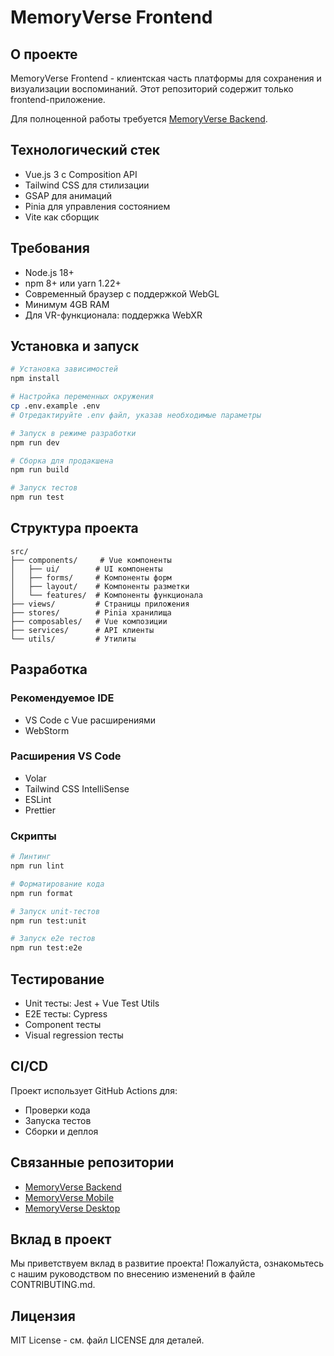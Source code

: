 # MemoryVerse Frontend

## О проекте

MemoryVerse Frontend - клиентская часть платформы для сохранения и визуализации воспоминаний. Этот репозиторий содержит только frontend-приложение.

Для полноценной работы требуется [MemoryVerse Backend](https://github.com/memoryverse/backend).

## Технологический стек

- Vue.js 3 с Composition API
- Tailwind CSS для стилизации
- GSAP для анимаций
- Pinia для управления состоянием
- Vite как сборщик

## Требования

- Node.js 18+
- npm 8+ или yarn 1.22+
- Современный браузер с поддержкой WebGL
- Минимум 4GB RAM
- Для VR-функционала: поддержка WebXR

## Установка и запуск

```bash
# Установка зависимостей
npm install

# Настройка переменных окружения
cp .env.example .env
# Отредактируйте .env файл, указав необходимые параметры

# Запуск в режиме разработки
npm run dev

# Сборка для продакшена
npm run build

# Запуск тестов
npm run test
```

## Структура проекта

```
src/
├── components/     # Vue компоненты
│   ├── ui/        # UI компоненты
│   ├── forms/     # Компоненты форм
│   ├── layout/    # Компоненты разметки
│   └── features/  # Компоненты функционала
├── views/         # Страницы приложения
├── stores/        # Pinia хранилища
├── composables/   # Vue композиции
├── services/      # API клиенты
└── utils/         # Утилиты
```

## Разработка

### Рекомендуемое IDE
- VS Code с Vue расширениями
- WebStorm

### Расширения VS Code
- Volar
- Tailwind CSS IntelliSense
- ESLint
- Prettier

### Скрипты

```bash
# Линтинг
npm run lint

# Форматирование кода
npm run format

# Запуск unit-тестов
npm run test:unit

# Запуск e2e тестов
npm run test:e2e
```

## Тестирование

- Unit тесты: Jest + Vue Test Utils
- E2E тесты: Cypress
- Component тесты
- Visual regression тесты

## CI/CD

Проект использует GitHub Actions для:
- Проверки кода
- Запуска тестов
- Сборки и деплоя

## Связанные репозитории

- [MemoryVerse Backend](https://github.com/memoryverse/backend)
- [MemoryVerse Mobile](https://github.com/memoryverse/mobile)
- [MemoryVerse Desktop](https://github.com/memoryverse/desktop)

## Вклад в проект

Мы приветствуем вклад в развитие проекта! Пожалуйста, ознакомьтесь с нашим руководством по внесению изменений в файле CONTRIBUTING.md.

## Лицензия

MIT License - см. файл LICENSE для деталей.

